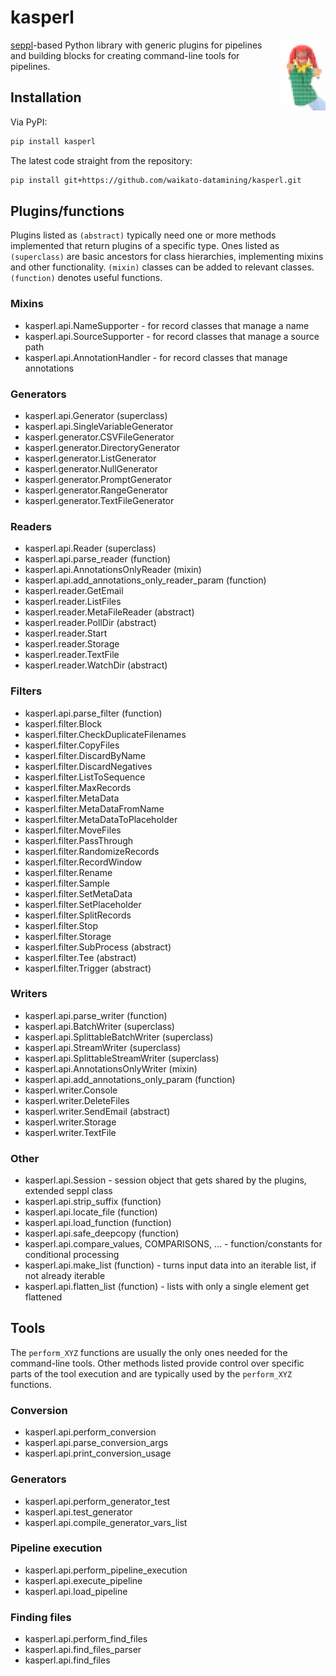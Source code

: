 # kasperl
<img align="right" src="img/kasperl_logo.png" width="15%" alt="kasperl logo showing a pixelated Kasperl hand puppet, based on https://en.wikipedia.org/wiki/Kasperle#/media/File:Hand_Puppet.jpg"/>

[seppl](https://github.com/waikato-datamining/seppl)-based Python library with
generic plugins for pipelines and building blocks for creating command-line
tools for pipelines.


## Installation

Via PyPI:

```bash
pip install kasperl
```

The latest code straight from the repository:

```bash
pip install git+https://github.com/waikato-datamining/kasperl.git
```


## Plugins/functions

Plugins listed as `(abstract)` typically need one or more methods implemented
that return plugins of a specific type. Ones listed as `(superclass)` are 
basic ancestors for class hierarchies, implementing mixins and other 
functionality. `(mixin)` classes can be added to relevant classes.
`(function)` denotes useful functions. 

### Mixins

* kasperl.api.NameSupporter - for record classes that manage a name
* kasperl.api.SourceSupporter - for record classes that manage a source path
* kasperl.api.AnnotationHandler - for record classes that manage annotations

### Generators

* kasperl.api.Generator (superclass)
* kasperl.api.SingleVariableGenerator
* kasperl.generator.CSVFileGenerator
* kasperl.generator.DirectoryGenerator
* kasperl.generator.ListGenerator
* kasperl.generator.NullGenerator
* kasperl.generator.PromptGenerator
* kasperl.generator.RangeGenerator
* kasperl.generator.TextFileGenerator

### Readers

* kasperl.api.Reader (superclass)
* kasperl.api.parse_reader (function)
* kasperl.api.AnnotationsOnlyReader (mixin)
* kasperl.api.add_annotations_only_reader_param (function)
* kasperl.reader.GetEmail
* kasperl.reader.ListFiles
* kasperl.reader.MetaFileReader (abstract)
* kasperl.reader.PollDir (abstract)
* kasperl.reader.Start
* kasperl.reader.Storage
* kasperl.reader.TextFile
* kasperl.reader.WatchDir (abstract)

### Filters

* kasperl.api.parse_filter (function)
* kasperl.filter.Block
* kasperl.filter.CheckDuplicateFilenames
* kasperl.filter.CopyFiles
* kasperl.filter.DiscardByName
* kasperl.filter.DiscardNegatives
* kasperl.filter.ListToSequence
* kasperl.filter.MaxRecords
* kasperl.filter.MetaData
* kasperl.filter.MetaDataFromName
* kasperl.filter.MetaDataToPlaceholder
* kasperl.filter.MoveFiles
* kasperl.filter.PassThrough
* kasperl.filter.RandomizeRecords
* kasperl.filter.RecordWindow
* kasperl.filter.Rename
* kasperl.filter.Sample
* kasperl.filter.SetMetaData
* kasperl.filter.SetPlaceholder
* kasperl.filter.SplitRecords
* kasperl.filter.Stop
* kasperl.filter.Storage
* kasperl.filter.SubProcess (abstract)
* kasperl.filter.Tee (abstract)
* kasperl.filter.Trigger (abstract)

### Writers

* kasperl.api.parse_writer (function)
* kasperl.api.BatchWriter (superclass)
* kasperl.api.SplittableBatchWriter (superclass)
* kasperl.api.StreamWriter (superclass)
* kasperl.api.SplittableStreamWriter (superclass)
* kasperl.api.AnnotationsOnlyWriter (mixin)
* kasperl.api.add_annotations_only_param (function)
* kasperl.writer.Console
* kasperl.writer.DeleteFiles
* kasperl.writer.SendEmail (abstract)
* kasperl.writer.Storage
* kasperl.writer.TextFile

### Other

* kasperl.api.Session - session object that gets shared by the plugins, extended seppl class
* kasperl.api.strip_suffix (function)
* kasperl.api.locate_file (function)
* kasperl.api.load_function (function)
* kasperl.api.safe_deepcopy (function)
* kasperl.api.compare_values, COMPARISONS, ... - function/constants for conditional processing
* kasperl.api.make_list (function) - turns input data into an iterable list, if not already iterable
* kasperl.api.flatten_list (function) - lists with only a single element get flattened


## Tools

The `perform_XYZ` functions are usually the only ones needed for the 
command-line tools. Other methods listed provide control over specific 
parts of the tool execution and are typically used by the `perform_XYZ`
functions.

### Conversion

* kasperl.api.perform_conversion
* kasperl.api.parse_conversion_args
* kasperl.api.print_conversion_usage

### Generators

* kasperl.api.perform_generator_test
* kasperl.api.test_generator
* kasperl.api.compile_generator_vars_list

### Pipeline execution

* kasperl.api.perform_pipeline_execution
* kasperl.api.execute_pipeline
* kasperl.api.load_pipeline

### Finding files

* kasperl.api.perform_find_files
* kasperl.api.find_files_parser 
* kasperl.api.find_files
